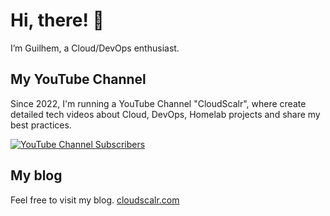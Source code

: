 # Hi, there! 👋
I’m Guilhem, a Cloud/DevOps enthusiast.

## My YouTube Channel

Since 2022, I'm running a YouTube Channel "CloudScalr", where create detailed tech videos about Cloud, DevOps, Homelab projects and share my best practices.

[![YouTube Channel Subscribers](https://img.shields.io/youtube/channel/subscribers/UCEaf-13dkeyYxn3eAxVeu8Q?label=Watch%20me%20on%20YouTube&logo=youtube&logoColor=red&style=flat)](https://www.youtube.com/channel/UCEaf-13dkeyYxn3eAxVeu8Q/featured)

## My blog

Feel free to visit my blog.
[cloudscalr.com](https://cloudscalr.com)


<!--
**KasteM34/KasteM34** is a ✨ _special_ ✨ repository because its `README.md` (this file) appears on your GitHub profile.

Here are some ideas to get you started:

- 🔭 I’m currently working on ...
- 🌱 I’m currently learning ...
- 👯 I’m looking to collaborate on ...
- 🤔 I’m looking for help with ...
- 💬 Ask me about ...
- 📫 How to reach me: ...
- 😄 Pronouns: ...
- ⚡ Fun fact: ...
-->
